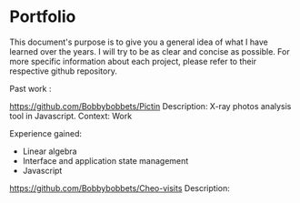 Portfolio
=========

This document's purpose is to give you a general idea of what I have learned over the years. I will try to be as clear 
and concise as possible. For more specific information about each project, please refer to their respective github 
repository.


Past work :

https://github.com/Bobbybobbets/Pictin
Description: X-ray photos analysis tool in Javascript.
Context: Work

Experience gained:

- Linear algebra
- Interface and application state management
- Javascript


https://github.com/Bobbybobbets/Cheo-visits
Description: 



